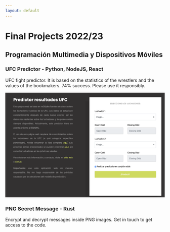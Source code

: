 ```yaml
---
layout: default
---
```


# Final Projects 2022/23
## Programación Multimedia y Dispositivos Móviles

### UFC Predictor - Python, NodeJS, React
UFC fight predictor. It is based on the statistics of the wrestlers and the values of the bookmakers. 74% success. Please use it responsibly.

![Branching](./assets/img/ufc-predictor.png)

### PNG Secret Message - Rust
Encrypt and decrypt messages inside PNG images. Get in touch to get access to the code.

